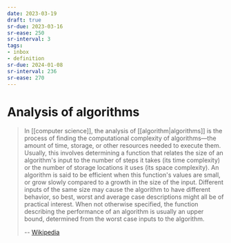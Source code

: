 ```yaml
---
date: 2023-03-19
draft: true
sr-due: 2023-03-16
sr-ease: 250
sr-interval: 3
tags:
- inbox
- definition
sr-due: 2024-01-08
sr-interval: 236
sr-ease: 270
---
```


# Analysis of algorithms

> In [[computer science]], the analysis of [[algorithm|algorithms]] is the
> process of finding the computational complexity of algorithms—the amount of
> time, storage, or other resources needed to execute them. Usually, this
> involves determining a function that relates the size of an algorithm's input
> to the number of steps it takes (its time complexity) or the number of storage
> locations it uses (its space complexity). An algorithm is said to be efficient
> when this function's values are small, or grow slowly compared to a growth in
> the size of the input. Different inputs of the same size may cause the
> algorithm to have different behavior, so best, worst and average case
> descriptions might all be of practical interest. When not otherwise specified,
> the function describing the performance of an algorithm is usually an upper
> bound, determined from the worst case inputs to the algorithm.
>
> -- [Wikipedia](https://en.wikipedia.org/wiki/Analysis_of_algorithms)
